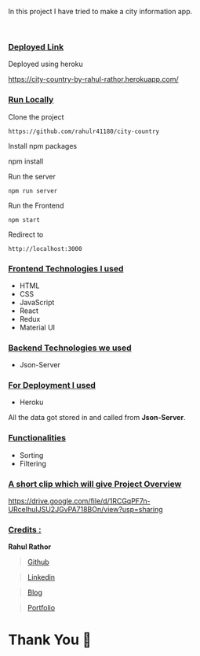 
In this project I have tried to make a city information app.

<img src="https://miro.medium.com/max/2732/1*_Vbj0pohV90HMyRTwmFkSw.png" alt="" />

<img src="https://miro.medium.com/max/2732/1*PyPG1F71wd3BgIDFSSX93w.png" alt="" />

<img src="https://miro.medium.com/max/2732/1*lrlJvEBKaXfFl6nxUcBTNg.png" alt="" />

<img src="https://miro.medium.com/max/2732/1*eGgJBEqy0vqJSv-uU0J2WA.png" alt="" />

<img src="https://miro.medium.com/max/2732/1*P8Z9DKEe4adw0Y2HJAnKvg.png" alt="" />

<div style='page-break-after: always'></div>

### <u>Deployed Link</u>

Deployed using heroku 

<a href="https://city-country-by-rahul-rathor.herokuapp.com/">https://city-country-by-rahul-rathor.herokuapp.com/</a>

### <u>Run Locally</u>

Clone the project

```
https://github.com/rahulr41180/city-country
```

Install npm packages

npm install

Run the server

```
npm run server
```

Run the Frontend

```
npm start
```

Redirect to

```
http://localhost:3000
```

<div style='page-break-after: always'></div>

### <u>Frontend Technologies I used</u>

- HTML
- CSS
- JavaScript
- React
- Redux
- Material UI

### <u>Backend Technologies we used</u>

- Json-Server

### <u>For Deployment I used</u>

- Heroku

All the data got stored in and called from <b>Json-Server</b>.

<div style='page-break-after: always'></div>

### <u>Functionalities</u>

- Sorting
- Filtering

<div style='page-break-after: always'></div>


### <u>A short clip which will give Project Overview</u>

https://drive.google.com/file/d/1RCGqPF7n-URceIhuIJSU2JGvPA718BOn/view?usp=sharing

<div style='page-break-after: always'></div>

### <u>Credits :</u>

<b>Rahul Rathor</b>

> <a href="https://github.com/rahulr41180" target="_blank">Github</a>

> <a href="https://www.linkedin.com/in/rahul--rathor/" target="_blank">Linkedin</a>

> <a href="https://medium.com/@www.rahulr41180/journey-of-cloning-of-the-website-overstock-1d22f190f56b" target="_blank">Blog</a>

> <a href="https://rahul-rathor-portfolio.vercel.app/" target="_blank">Portfolio</a>


# Thank You :sparkling_heart:
